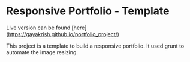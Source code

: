 # Responsive Portfolio - Template

Live version can be found [here] (https://gayakrish.github.io/portfolio_project/)

This project is a template to build a responsive portfolio. It used grunt to automate the image resizing.

